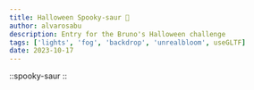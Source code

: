 ```yaml
---
title: Halloween Spooky-saur 🎃
author: alvarosabu
description: Entry for the Bruno's Halloween challenge
tags: ['lights', 'fog', 'backdrop', 'unrealbloom', useGLTF]
date: 2023-10-17
---
```


::spooky-saur
::